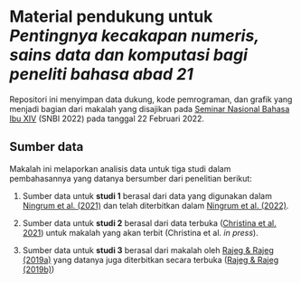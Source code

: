 # Material pendukung untuk *Pentingnya kecakapan numeris, sains data dan komputasi bagi peneliti bahasa abad 21*

Repositori ini menyimpan data dukung, kode pemrograman, dan grafik yang menjadi bagian dari makalah yang disajikan pada [Seminar Nasional Bahasa Ibu XIV](https://drive.google.com/file/d/1O5JLIbu4VewDlQNNAJV4vQMDl-1iTir4/view?usp=sharing) (SNBI 2022) pada tanggal 22 Februari 2022.

## Sumber data

Makalah ini melaporkan analisis data untuk tiga studi dalam pembahasannya yang datanya bersumber dari penelitian berikut:

1. Sumber data untuk **studi 1** berasal dari data yang digunakan dalam [Ningrum et al. (2021)]((https://doi.org/10.24843/UJoSSH.2021.v05.i02.p04)) dan telah diterbitkan dalam [Ningrum et al. (2022)](https://doi.org/10.6084/m9.figshare.19204058.v1).

1. Sumber data untuk **studi 2** berasal dari data terbuka ([Christina et al. 2021](https://doi.org/10.6084/m9.figshare.14701392.v2)) untuk makalah yang akan terbit (Christina et al. *in press*).

1. Sumber data untuk **studi 3** berasal dari makalah oleh [Rajeg & Rajeg (2019a)](https://doi.org/10.26499/li.v37i1.87) yang datanya juga diterbitkan secara terbuka ([Rajeg & Rajeg (2019b)](https://doi.org/10.26180/5c6e1160b8d8a))
